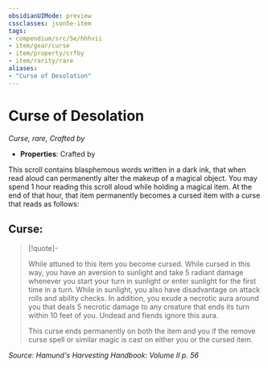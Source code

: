 ```yaml
---
obsidianUIMode: preview
cssclasses: json5e-item
tags:
- compendium/src/5e/hhhvii
- item/gear/curse
- item/property/crfby
- item/rarity/rare
aliases: 
- "Curse of Desolation"
---
```

# Curse of Desolation
*Curse, rare, Crafted by*  

- **Properties**: Crafted by

This scroll contains blasphemous words written in a dark ink, that when read aloud can permanently alter the makeup of a magical object. You may spend 1 hour reading this scroll aloud while holding a magical item. At the end of that hour, that item permanently becomes a cursed item with a curse that reads as follows:

## Curse:

> [!quote]-  
> 
> While attuned to this item you become cursed. While cursed in this way, you have an aversion to sunlight and take 5 radiant damage whenever you start your turn in sunlight or enter sunlight for the first time in a turn. While in sunlight, you also have disadvantage on attack rolls and ability checks. In addition, you exude a necrotic aura around you that deals 5 necrotic damage to any creature that ends its turn within 10 feet of you. Undead and fiends ignore this aura.
> 
> This curse ends permanently on both the item and you if the remove curse spell or similar magic is cast on either you or the cursed item.


*Source: Hamund's Harvesting Handbook: Volume II p. 56*
